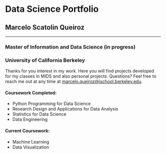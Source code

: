 # Data Science Portfolio

## Marcelo Scatolin Queiroz

---

### Master of Information and Data Science (in progress)

### University of California Berkeley

Thanks for you interest in my work. Here you will find projects developed for my classes in MIDS and also personal projects.
Questions? Feel free to reach me out at any time at marcelo.queiroz@ischool.berkeley.edu.

#### Coursework Completed:

* Python Programming for Data Science
* Research Design and Applications for Data Analysis
* Statistics for Data Science
* Data Engineering

#### Current Coursework:

* Machine Learning
* Data Visualization
